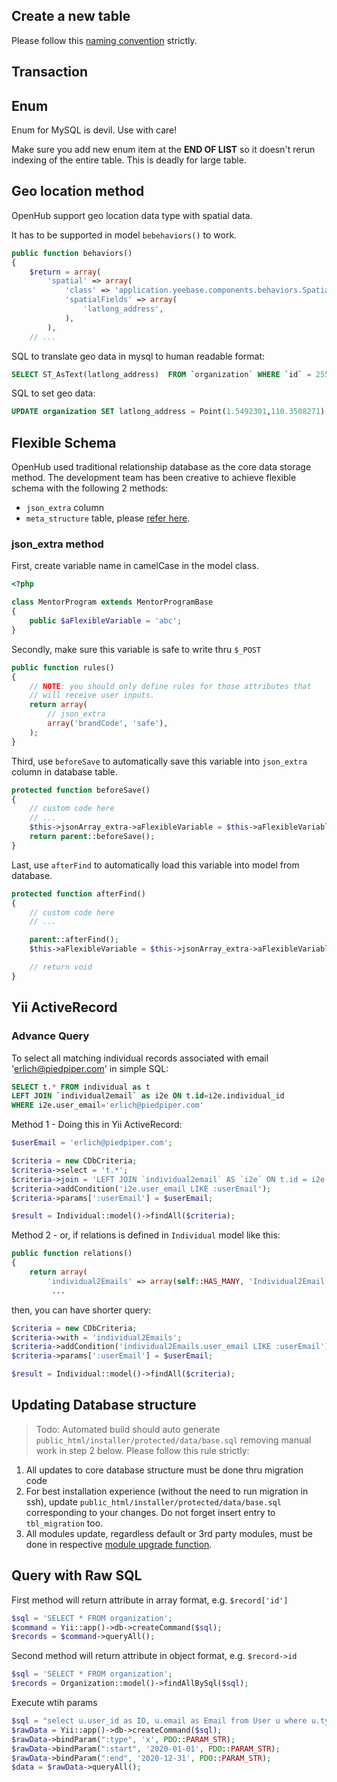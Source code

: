 ## Create a new table
Please follow this [naming convention](Extending-Model-Meta) strictly.

## Transaction

## Enum
Enum for MySQL is devil. Use with care!

Make sure you add new enum item at the **END OF LIST** so it doesn't rerun indexing of the entire table. This is deadly for large table.

## Geo location method
OpenHub support geo location data type with spatial data.

It has to be supported in model `bebehaviors()` to work.

```php
public function behaviors()
{
    $return = array(
        'spatial' => array(
            'class' => 'application.yeebase.components.behaviors.SpatialDataBehavior',
            'spatialFields' => array(
                'latlong_address',
            ),
        ),
    // ...
```

SQL to translate geo data in mysql to human readable format:
```sql
SELECT ST_AsText(latlong_address)  FROM `organization` WHERE `id` = 2552
```
SQL to set geo data:
```sql
UPDATE organization SET latlong_address = Point(1.5492301,110.3508271) WHERE latlong_address IS NULL AND id=x
```

## Flexible Schema
OpenHub used traditional relationship database as the core data storage method. The development team has been creative to  achieve flexible schema with the following 2 methods:
  * `json_extra` column
  * `meta_structure` table, please [refer here](Extending-Model-Meta).


### json_extra method
First, create variable name in camelCase in the model class.
```php
<?php

class MentorProgram extends MentorProgramBase
{
	public $aFlexibleVariable = 'abc';
}
```

Secondly, make sure this variable is safe to write thru `$_POST`
```php
public function rules()
{
    // NOTE: you should only define rules for those attributes that
    // will receive user inputs.
    return array(
        // json_extra
        array('brandCode', 'safe'),
    );
}
```

Third, use `beforeSave` to automatically save this variable into `json_extra` column in database table.
```php
protected function beforeSave()
{
    // custom code here
    // ...
    $this->jsonArray_extra->aFlexibleVariable = $this->aFlexibleVariable;
    return parent::beforeSave();
}
```

Last, use `afterFind` to automatically load this variable into model from database.
```php
protected function afterFind()
{
    // custom code here
    // ...

    parent::afterFind();
    $this->aFlexibleVariable = $this->jsonArray_extra->aFlexibleVariable;

    // return void
}
```

## Yii ActiveRecord
### Advance Query

To select all matching individual records associated with email 'erlich@piedpiper.com' in simple SQL:

``` sql
SELECT t.* FROM individual as t 
LEFT JOIN `individual2email` as i2e ON t.id=i2e.individual_id 
WHERE i2e.user_email='erlich@piedpiper.com'
```

Method 1 - Doing this in Yii ActiveRecord:

``` php
$userEmail = 'erlich@piedpiper.com';

$criteria = new CDbCriteria;
$criteria->select = 't.*';
$criteria->join = 'LEFT JOIN `individual2email` AS `i2e` ON t.id = i2e.individual_id';
$criteria->addCondition('i2e.user_email LIKE :userEmail');
$criteria->params[':userEmail'] = $userEmail;

$result = Individual::model()->findAll($criteria);
```

Method 2 - or, if relations is defined in `Individual` model like this:
``` php
public function relations()
{
    return array(
        'individual2Emails' => array(self::HAS_MANY, 'Individual2Email', 'individual_id'),
         ...
```

then, you can have shorter query:
```php
$criteria = new CDbCriteria;
$criteria->with = 'individual2Emails';
$criteria->addCondition('individual2Emails.user_email LIKE :userEmail');
$criteria->params[':userEmail'] = $userEmail;

$result = Individual::model()->findAll($criteria);
```

## Updating Database structure
> Todo: Automated build should auto generate `public_html/installer/protected/data/base.sql` removing manual work in step 2 below.
Please follow this rule strictly:
1. All updates to core database structure must be done thru migration code
2. For best installation experience (without the need to run migration in ssh), update `public_html/installer/protected/data/base.sql` corresponding to your changes. Do not forget insert entry to `tbl_migration`  too.
3. All modules update, regardless default or 3rd party modules, must be done in respective [module upgrade function](Module-Install-&-Upgrade).

## Query with Raw SQL
First method will return attribute in array format, e.g.  `$record['id']`
```php
$sql = 'SELECT * FROM organization';
$command = Yii::app()->db->createCommand($sql);
$records = $command->queryAll();
```

Second method will return attribute in object format, e.g.  `$record->id`
```php
$sql = 'SELECT * FROM organization';
$records = Organization::model()->findAllBySql($sql);
```

Execute wtih params
```php
$sql = "select u.user_id as ID, u.email as Email from User u where u.type = :type and u.join_date BETWEEN :start  AND :end";
$rawData = Yii::app()->db->createCommand($sql);
$rawData->bindParam(":type", 'x', PDO::PARAM_STR);
$rawData->bindParam(":start", '2020-01-01', PDO::PARAM_STR);
$rawData->bindParam(":end", '2020-12-31', PDO::PARAM_STR);
$data = $rawData->queryAll();
```
